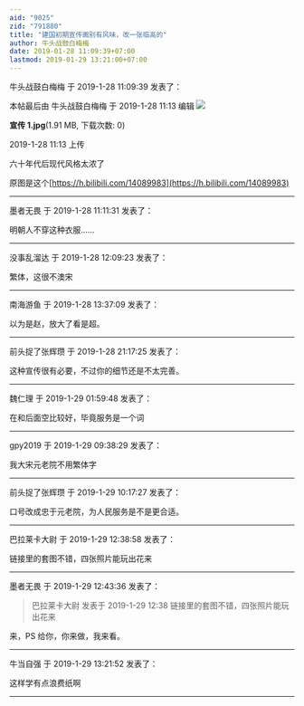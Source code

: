 ```yaml
---
aid: "9025"
zid: "791880"
title: "建国初期宣传画别有风味，改一张临高的"
author: 牛头战鼓白梅梅
date: 2019-01-28 11:09:39+07:00
lastmod: 2019-01-29 13:21:00+07:00
---
```


牛头战鼓白梅梅 于 2019-1-28 11:09:39 发表了：

本帖最后由 牛头战鼓白梅梅 于 2019-1-28 11:13 编辑 ![](/9025/111323kaznvua7nd7nzdvl.jpg)

**宣传 1.jpg**(1.91 MB, 下载次数: 0)

2019-1-28 11:13 上传

六十年代后现代风格太浓了

原图是这个[https://h.bilibili.com/14089983](https://h.bilibili.com/14089983)

---

墨者无畏 于 2019-1-28 11:11:31 发表了：

明朝人不穿这种衣服……

---

没事乱溜达 于 2019-1-28 12:09:23 发表了：

繁体，这很不澳宋

---

南海游鱼 于 2019-1-28 13:37:09 发表了：

以为是赵，放大了看是超。

---

前头捉了张辉瓒 于 2019-1-28 21:17:25 发表了：

这种宣传很有必要，不过你的细节还是不太完善。

---

魏仁理 于 2019-1-29 01:59:48 发表了：

在和后面空比较好，毕竟服务是一个词

---

gpy2019 于 2019-1-29 09:38:29 发表了：

我大宋元老院不用繁体字

---

前头捉了张辉瓒 于 2019-1-29 10:17:27 发表了：

口号改成忠于元老院，为人民服务是不是更合适。

---

巴拉莱卡大尉 于 2019-1-29 12:38:58 发表了：

链接里的套图不错，四张照片能玩出花来

---

墨者无畏 于 2019-1-29 12:43:36 发表了：

> 巴拉莱卡大尉 发表于 2019-1-29 12:38 链接里的套图不错，四张照片能玩出花来

来，PS 给你，你来做，我来看。

---

牛当自强 于 2019-1-29 13:21:52 发表了：

这样学有点浪费纸啊

---
